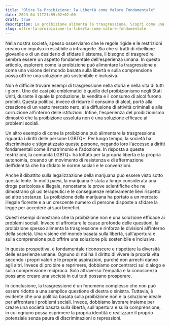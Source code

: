 ```yaml
---
title: "Oltre la Proibizione: la Libertà come Valore Fondamentale"
date: 2023-04-11T21:59:02+02:00
draft: true
description: La proibizione alimenta la trasgressione. Scopri come una visione basata sulla libertà e comprensione può offrire una soluzione sostenibile. Leggi ora per creare una società inclusiva.
slug: oltre-la-proibizione-la-liberta-come-valore-fondamentale
---
```


Nella nostra società, spesso osserviamo che le regole rigide e le restrizioni creano un impulso irresistibile a infrangerle. Sia che si tratti di ribellione giovanile o di un desiderio di sfidare il sistema, il bisogno di trasgredire sembra essere un aspetto fondamentale dell'esperienza umana. In questo articolo, esplorerò come la proibizione può alimentare la trasgressione e come una visione del mondo basata sulla libertà e sulla comprensione possa offrire una soluzione più sostenibile e inclusiva.

Non è difficile trovare esempi di trasgressione nella storia e nella vita di tutti i giorni. Uno dei casi più emblematici è quello del proibizionismo negli Stati Uniti, durante il quale la produzione, la vendita e il consumo di alcol furono proibiti. Questa politica, invece di ridurre il consumo di alcol, portò alla creazione di un vasto mercato nero, alla diffusione di attività criminali e alla corruzione all'interno delle istituzioni. Infine, l'esperienza del proibizionismo dimostrò che la proibizione assoluta non è una soluzione efficace ai problemi sociali.

Un altro esempio di come la proibizione può alimentare la trasgressione riguarda i diritti delle persone LGBTQ+. Per lungo tempo, la società ha discriminato e stigmatizzato queste persone, negando loro l'accesso a diritti fondamentali come il matrimonio e l'adozione. In risposta a queste restrizioni, la comunità LGBTQ+ ha lottato per la propria libertà e la propria autonomia, creando un movimento di resistenza e di affermazione dell'identità che ha sfidato le norme sociali e le convenzioni.

Anche il dibattito sulla legalizzazione della marijuana può essere visto sotto questa lente. In molti paesi, la marijuana è stata a lungo considerata una droga pericolosa e illegale, nonostante le prove scientifiche che ne dimostrano gli usi terapeutici e le conseguenze relativamente lievi rispetto ad altre sostanze. La proibizione della marijuana ha portato a un mercato illegale fiorente e a un crescente numero di persone disposte a sfidare la legge per accedere ai suoi benefici.

Questi esempi dimostrano che la proibizione non è una soluzione efficace ai problemi sociali. Invece di affrontare le cause profonde delle questioni, la proibizione spesso alimenta la trasgressione e rinforza le divisioni all'interno della società. Una visione del mondo basata sulla libertà, sull'apertura e sulla comprensione può offrire una soluzione più sostenibile e inclusiva.

In questa prospettiva, è fondamentale riconoscere e rispettare la diversità delle esperienze umane. Ognuno di noi ha il diritto di vivere la propria vita secondo i propri valori e le proprie aspirazioni, purché non arrechi danno agli altri. Invece di proibire e reprimere, dobbiamo concentrarci sul dialogo e sulla comprensione reciproca. Solo attraverso l'empatia e la conoscenza possiamo creare una società in cui tutti possano prosperare.

In conclusione, la trasgressione è un fenomeno complesso che non può essere ridotto a una semplice questione di destra o sinistra. Tuttavia, è evidente che una politica basata sulla proibizione non è la soluzione ideale per affrontare i problemi sociali. Invece, dobbiamo lavorare insieme per creare una società basata sulla libertà, sull'apertura e sulla comprensione, in cui ognuno possa esprimere la propria identità e realizzare il proprio potenziale senza paura di discriminazioni o repressioni.
